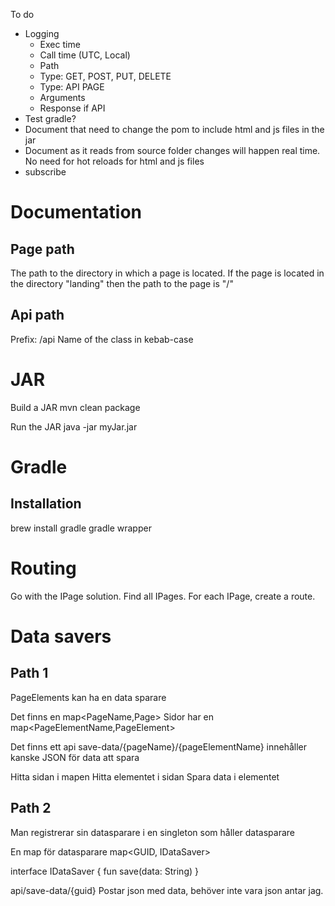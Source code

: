 
To do
- Logging
  - Exec time
  - Call time (UTC, Local)
  - Path
  - Type: GET, POST, PUT, DELETE
  - Type: API PAGE
  - Arguments
  - Response if API
- Test gradle?
- Document that need to change the pom to include html and js files in the jar
- Document as it reads from source folder changes will happen real time. No need for hot reloads for html and js files
- subscribe

# Documentation
## Page path
The path to the directory in which a page is located. 
If the page is located in the directory "landing" then the path to the page is "/"

## Api path
Prefix: /api
Name of the class in kebab-case

# JAR
Build a JAR
mvn clean package

Run the JAR
java -jar myJar.jar

# Gradle
## Installation
brew install gradle
gradle wrapper

# Routing 
Go with the IPage solution. 
Find all IPages. 
For each IPage, create a route.


# Data savers
## Path 1
PageElements kan ha en data sparare

Det finns en map<PageName,Page>
Sidor har en map<PageElementName,PageElement>

Det finns ett api save-data/{pageName}/{pageElementName}
innehåller kanske JSON för data att spara

Hitta sidan i mapen
Hitta elementet i sidan
Spara data i elementet


## Path 2

Man registrerar sin datasparare i en singleton som håller datasparare

En map för datasparare
map<GUID, IDataSaver>

interface IDataSaver {
    fun save(data: String)
}

api/save-data/{guid}
Postar json med data, behöver inte vara json antar jag.